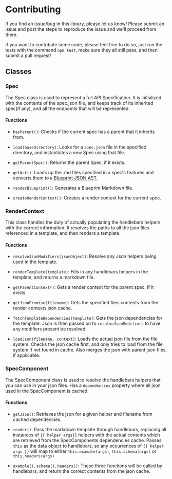 # Contributing

If you find an issue/bug in this library, please let us know! Please submit an issue and 
post the steps to reproduce the issue and we'll proceed from there.

If you want to contribute some code, please feel free to do so, just run the tests
with the command `npm test`, make sure they all still pass, and then submit a pull request!

## Classes

### Spec

The Spec class is used to represent a full API Specification. It is initialized with the
contents of the spec.json file, and keeps track of its inherited spec(if any), and all the
endpoints that will be represented.

#### Functions

- `hasParent()`: Checks if the current spec has a parent that it inherits from.

- `load(baseDirectory)`: Looks for a `spec.json` file in the specified directory, and 
instantiates a new Spec using that file. 

- `getParentSpec()`: Returns the parent Spec, if it exists.

- `getAst()`: Loads up the .md files specified in a spec's features and converts them to a
[Blueprint JSON AST.](https://github.com/apiaryio/api-blueprint-ast)

- `renderBlueprint()`: Generates a Blueprint Markdown file.

- `createRenderContext()`: Creates a render context for the current spec.

### RenderContext

This class handles the duty of actually populating the handlebars helpers with the correct
information. It resolves the paths to all the json files referenced in a template, and then
renders a template.

#### Functions

- `resolveJsonModifiers(jsonObject)`: Resolve any Json helpers being used in the template.

- `renderTemplate(template)`: Fills in any handlebars helpers in the template, and returns a
markdown file.

- `getParentContext()`: Gets a render context for the parent spec, if it exists.

- `getJsonPromise(filename)`: Gets the specified files contents from the render contexts
json cache.

- `fetchTemplateDependencies(template)`: Gets the json dependencies for the template. Json is
then passed on to `resolveJsonModifiers` to have any modifiers present be resolved. 

- `loadJson(filename, context)`: Loads the actual json file from the file system. Checks
the json cache first, and only tries to load from the file system if not found in cache.
Also merges the json with parent json files, if applicable.

### SpecComponent

The SpecComponent class is used to resolve the handlebars helpers that you can use in your
json files. Has a `dependencies` property where all json used in the SpecComponent is 
cached.

#### Functions

- `getJson()`: Retrieves the json for a given helper and filename from cached dependencies.

- `render()`: Pass the markdown template through handlebars, replacing all instances of `{{ helper args}}`
helpers with the actual contents which are retrieved from the SpecComponents dependencies cache.
Passes `this` as the data object to handlebars, so any occurrences of `{{ helper args }}` will
map to either `this.example(args)`, `this.schema(args)` or `this.headers(args)`

- `example()`, `schema()`, `headers()`: These three functions will be called by handlebars, and 
return the correct contents from the json cache.

